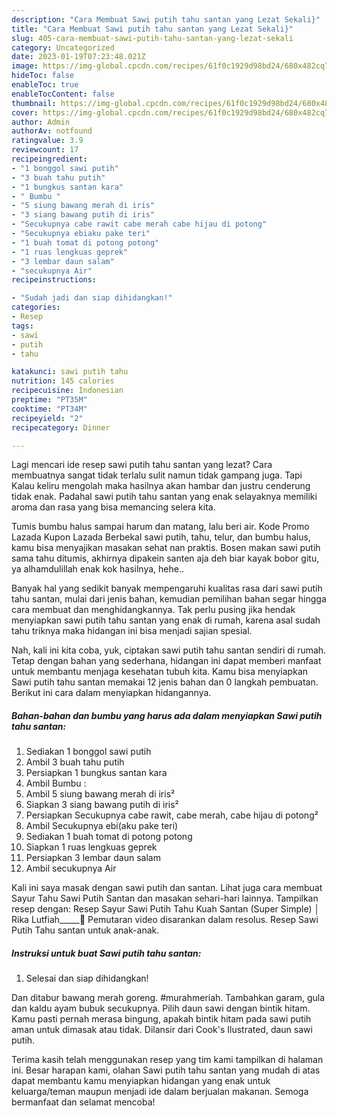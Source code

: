 ```yaml
---
description: "Cara Membuat Sawi putih tahu santan yang Lezat Sekali}"
title: "Cara Membuat Sawi putih tahu santan yang Lezat Sekali}"
slug: 405-cara-membuat-sawi-putih-tahu-santan-yang-lezat-sekali
category: Uncategorized
date: 2023-01-19T07:23:48.021Z
image: https://img-global.cpcdn.com/recipes/61f0c1929d98bd24/680x482cq70/sawi-putih-tahu-santan-foto-resep-utama.jpg
hideToc: false
enableToc: true
enableTocContent: false
thumbnail: https://img-global.cpcdn.com/recipes/61f0c1929d98bd24/680x482cq70/sawi-putih-tahu-santan-foto-resep-utama.jpg
cover: https://img-global.cpcdn.com/recipes/61f0c1929d98bd24/680x482cq70/sawi-putih-tahu-santan-foto-resep-utama.jpg
author: Admin
authorAv: notfound
ratingvalue: 3.9
reviewcount: 17
recipeingredient:
- "1 bonggol sawi putih"
- "3 buah tahu putih"
- "1 bungkus santan kara"
- " Bumbu "
- "5 siung bawang merah di iris"
- "3 siang bawang putih di iris"
- "Secukupnya cabe rawit cabe merah cabe hijau di potong"
- "Secukupnya ebiaku pake teri"
- "1 buah tomat di potong potong"
- "1 ruas lengkuas geprek"
- "3 lembar daun salam"
- "secukupnya Air"
recipeinstructions:

- "Sudah jadi dan siap dihidangkan!"
categories:
- Resep
tags:
- sawi
- putih
- tahu

katakunci: sawi putih tahu 
nutrition: 145 calories
recipecuisine: Indonesian
preptime: "PT35M"
cooktime: "PT34M"
recipeyield: "2"
recipecategory: Dinner

---
```



Lagi mencari ide resep sawi putih tahu santan yang lezat? Cara membuatnya sangat tidak terlalu sulit namun tidak gampang juga. Tapi Kalau keliru mengolah maka hasilnya akan hambar dan justru cenderung tidak enak. Padahal sawi putih tahu santan yang enak selayaknya memiliki aroma dan rasa yang bisa memancing selera kita.


Tumis bumbu halus sampai harum dan matang, lalu beri air. Kode Promo Lazada Kupon Lazada Berbekal sawi putih, tahu, telur, dan bumbu halus, kamu bisa menyajikan masakan sehat nan praktis. Bosen makan sawi putih sama tahu ditumis, akhirnya dipakein santen aja deh biar kayak bobor gitu, ya alhamdulillah enak kok hasilnya, hehe..

Banyak hal yang sedikit banyak mempengaruhi kualitas rasa dari sawi putih tahu santan, mulai dari jenis bahan, kemudian pemilihan bahan segar hingga cara membuat dan menghidangkannya. Tak perlu pusing jika hendak menyiapkan sawi putih tahu santan yang enak di rumah, karena asal sudah tahu triknya maka hidangan ini bisa menjadi sajian spesial.


Nah, kali ini kita coba, yuk, ciptakan sawi putih tahu santan sendiri di rumah. Tetap dengan bahan yang sederhana, hidangan ini dapat memberi manfaat untuk membantu menjaga kesehatan tubuh kita. Kamu bisa menyiapkan Sawi putih tahu santan memakai 12 jenis bahan dan 0 langkah pembuatan. Berikut ini cara dalam menyiapkan hidangannya.

<!--inarticleads1-->

##### Bahan-bahan dan bumbu yang harus ada dalam menyiapkan Sawi putih tahu santan:

1. Sediakan 1 bonggol sawi putih
1. Ambil 3 buah tahu putih
1. Persiapkan 1 bungkus santan kara
1. Ambil  Bumbu :
1. Ambil 5 siung bawang merah di iris²
1. Siapkan 3 siang bawang putih di iris²
1. Persiapkan Secukupnya cabe rawit, cabe merah, cabe hijau di potong²
1. Ambil Secukupnya ebi(aku pake teri)
1. Sediakan 1 buah tomat di potong potong
1. Siapkan 1 ruas lengkuas geprek
1. Persiapkan 3 lembar daun salam
1. Ambil secukupnya Air


Kali ini saya masak dengan sawi putih dan santan. Lihat juga cara membuat Sayur Tahu Sawi Putih Santan dan masakan sehari-hari lainnya. Tampilkan resep dengan: Resep Sayur Sawi Putih Tahu Kuah Santan (Super Simple) │ Rika Lutfiah_____🎥 Pemutaran video disarankan dalam resolus. Resep Sawi Putih Tahu santan untuk anak-anak. 

<!--inarticleads2-->

##### Instruksi untuk buat Sawi putih tahu santan:


1. Selesai dan siap dihidangkan!

Dan ditabur bawang merah goreng. #murahmeriah. Tambahkan garam, gula dan kaldu ayam bubuk secukupnya. Pilih daun sawi dengan bintik hitam. Kamu pasti pernah merasa bingung, apakah bintik hitam pada sawi putih aman untuk dimasak atau tidak. Dilansir dari Cook&#39;s Ilustrated, daun sawi putih. 

Terima kasih telah menggunakan resep yang tim kami tampilkan di halaman ini. Besar harapan kami, olahan Sawi putih tahu santan yang mudah di atas dapat membantu kamu menyiapkan hidangan yang enak untuk keluarga/teman maupun menjadi ide dalam berjualan makanan. Semoga bermanfaat dan selamat mencoba!
